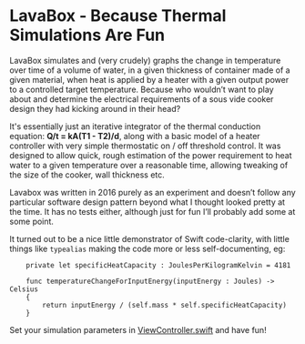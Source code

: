 # LavaBox - Because Thermal Simulations Are Fun

LavaBox simulates and (very crudely) graphs the change in temperature over time of a volume of water, in a given thickness of container made of a given material, when heat is applied by a heater with a given output power to a controlled target temperature. Because who wouldn’t want to play about and determine the electrical requirements of a sous vide cooker design they had kicking around in their head?

It's essentially just an iterative integrator of the thermal conduction equation: **Q/t = kA(T1 - T2)/d**, along with a basic model of a heater controller with very simple thermostatic on / off threshold control. It was designed to allow quick, rough estimation of the power requirement to heat water to a given temperature over a reasonable time, allowing tweaking of the size of the cooker, wall thickness etc.

Lavabox was written in 2016 purely as an experiment and doesn’t follow any particular software design pattern beyond what I thought looked pretty at the time. It has no tests either, although just for fun I’ll probably add some at some point.

It turned out to be a nice little demonstrator of Swift code-clarity, with little things like `typealias` making the code more or less self-documenting, eg:

```
    private let specificHeatCapacity : JoulesPerKilogramKelvin = 4181
    
    func temperatureChangeForInputEnergy(inputEnergy : Joules) -> Celsius
    {
        return inputEnergy / (self.mass * self.specificHeatCapacity)
    }
```

Set your simulation parameters in [ViewController.swift](https://github.com/davidf2281/LavaBox/blob/master/LavaBox/ViewController.swift) and have fun!
